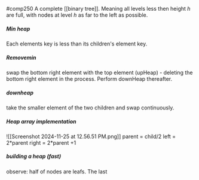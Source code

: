 #comp250 
A complete [[binary tree]]. Meaning all levels less then height $h$ are full, with nodes at level $h$ as far to the left as possible. 

##### Min heap
Each elements key is less than its children's element key.

##### Removemin
swap the bottom right element with the top element (upHeap) - deleting the bottom right element in the process. Perform downHeap thereafter. 

##### downheap
take the smaller element of the two children and swap continuously. 


##### Heap array implementation
![[Screenshot 2024-11-25 at 12.56.51 PM.png]]
parent = child/2
left = 2\*parent
right = 2\*parent +1


##### building a heap (fast)
observe: half of nodes are leafs. The last